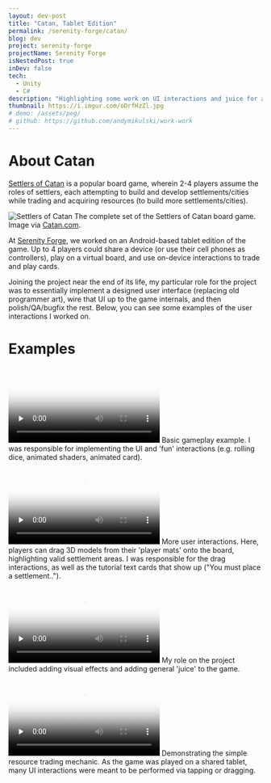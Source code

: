 ```yaml
---
layout: dev-post
title: "Catan, Tablet Edition"
permalink: /serenity-forge/catan/
blog: dev
project: serenity-forge
projectName: Serenity Forge
isNestedPost: true
inDev: false
tech:
  - Unity
  - C#
description: "Highlighting some work on UI interactions and juice for a digital version of the popular board game."
thumbnail: https://i.imgur.com/oDrfHzZl.jpg
# demo: /assets/peg/
# github: https://github.com/andymikulski/work-work
---
```


# About Catan

[Settlers of Catan](https://en.wikipedia.org/wiki/Catan) is a popular board game, wherein 2-4 players assume the roles of settlers, each attempting to build and develop settlements/cities while trading and acquiring resources (to build more settlements/cities).

![Settlers of Catan](https://i.imgur.com/0t1epSBh.png)
<label>The complete set of the Settlers of Catan board game. Image via [Catan.com](https://www.catan.com/).</label>

At [Serenity Forge](/serenity-forge/), we worked on an Android-based tablet edition of the game. Up to 4 players could share a device (or use their cell phones as controllers), play on a virtual board, and use on-device interactions to trade and play cards.

Joining the project near the end of its life, my particular role for the project was to essentially implement a designed user interface (replacing old programmer art), wire that UI up to the game internals, and then polish/QA/bugfix the rest. Below, you can see some examples of the user interactions I worked on.

# Examples

<video preload="none" poster="https://i.imgur.com/oDrfHzZh.png" src="https://i.imgur.com/oDrfHzZ.mp4" loop controls ></video>
<label>Basic gameplay example. I was responsible for implementing the UI and 'fun' interactions (e.g. rolling dice, animated shaders, animated card).</label>

<video preload="none" poster="https://i.imgur.com/beah5JIh.png" src="https://i.imgur.com/beah5JI.mp4" loop controls ></video>
<label>More user interactions. Here, players can drag 3D models from their 'player mats' onto the board, highlighting valid settlement areas. I was responsible for the drag interactions, as well as the tutorial text cards that show up ("You must place a settlement..").</label>

<video preload="none" poster="https://i.imgur.com/dNleOreh.png" src="https://i.imgur.com/dNleOre.mp4" loop controls ></video>
<label>My role on the project included adding visual effects and adding general 'juice' to the game.</label>


<video preload="none" poster="https://i.imgur.com/51qqoCRh.png" src="https://i.imgur.com/51qqoCR.mp4" loop controls ></video>
<label>Demonstrating the simple resource trading mechanic. As the game was played on a shared tablet, many UI interactions were meant to be performed via tapping or dragging.</label>
